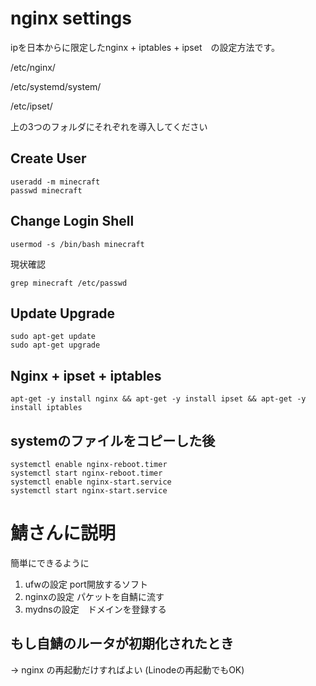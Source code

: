 # nginx settings

ipを日本からに限定したnginx + iptables + ipset　の設定方法です。

/etc/nginx/

/etc/systemd/system/

/etc/ipset/

上の3つのフォルダにそれぞれを導入してください

## Create User

```
useradd -m minecraft
passwd minecraft
```

## Change Login Shell

```
usermod -s /bin/bash minecraft
```
現状確認
```
grep minecraft /etc/passwd
```

## Update Upgrade
```
sudo apt-get update
sudo apt-get upgrade
```

## Nginx + ipset + iptables

```
apt-get -y install nginx && apt-get -y install ipset && apt-get -y install iptables
```

## systemのファイルをコピーした後
```
systemctl enable nginx-reboot.timer
systemctl start nginx-reboot.timer
systemctl enable nginx-start.service
systemctl start nginx-start.service
```
# 鯖さんに説明

簡単にできるように　
1. ufwの設定 port開放するソフト
2. nginxの設定 パケットを自鯖に流す
3. mydnsの設定　ドメインを登録する

## もし自鯖のルータが初期化されたとき

-> nginx の再起動だけすればよい (Linodeの再起動でもOK)
